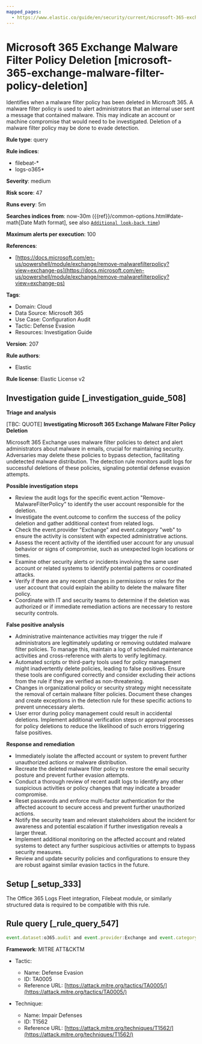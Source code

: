 ```yaml
---
mapped_pages:
  - https://www.elastic.co/guide/en/security/current/microsoft-365-exchange-malware-filter-policy-deletion.html
---
```


# Microsoft 365 Exchange Malware Filter Policy Deletion [microsoft-365-exchange-malware-filter-policy-deletion]

Identifies when a malware filter policy has been deleted in Microsoft 365. A malware filter policy is used to alert administrators that an internal user sent a message that contained malware. This may indicate an account or machine compromise that would need to be investigated. Deletion of a malware filter policy may be done to evade detection.

**Rule type**: query

**Rule indices**:

* filebeat-*
* logs-o365*

**Severity**: medium

**Risk score**: 47

**Runs every**: 5m

**Searches indices from**: now-30m ({{ref}}/common-options.html#date-math[Date Math format], see also [`Additional look-back time`](docs-content://solutions/security/detect-and-alert/create-detection-rule.md#rule-schedule))

**Maximum alerts per execution**: 100

**References**:

* [https://docs.microsoft.com/en-us/powershell/module/exchange/remove-malwarefilterpolicy?view=exchange-ps](https://docs.microsoft.com/en-us/powershell/module/exchange/remove-malwarefilterpolicy?view=exchange-ps)

**Tags**:

* Domain: Cloud
* Data Source: Microsoft 365
* Use Case: Configuration Audit
* Tactic: Defense Evasion
* Resources: Investigation Guide

**Version**: 207

**Rule authors**:

* Elastic

**Rule license**: Elastic License v2

## Investigation guide [_investigation_guide_508]

**Triage and analysis**

[TBC: QUOTE]
**Investigating Microsoft 365 Exchange Malware Filter Policy Deletion**

Microsoft 365 Exchange uses malware filter policies to detect and alert administrators about malware in emails, crucial for maintaining security. Adversaries may delete these policies to bypass detection, facilitating undetected malware distribution. The detection rule monitors audit logs for successful deletions of these policies, signaling potential defense evasion attempts.

**Possible investigation steps**

* Review the audit logs for the specific event.action "Remove-MalwareFilterPolicy" to identify the user account responsible for the deletion.
* Investigate the event.outcome to confirm the success of the policy deletion and gather additional context from related logs.
* Check the event.provider "Exchange" and event.category "web" to ensure the activity is consistent with expected administrative actions.
* Assess the recent activity of the identified user account for any unusual behavior or signs of compromise, such as unexpected login locations or times.
* Examine other security alerts or incidents involving the same user account or related systems to identify potential patterns or coordinated attacks.
* Verify if there are any recent changes in permissions or roles for the user account that could explain the ability to delete the malware filter policy.
* Coordinate with IT and security teams to determine if the deletion was authorized or if immediate remediation actions are necessary to restore security controls.

**False positive analysis**

* Administrative maintenance activities may trigger the rule if administrators are legitimately updating or removing outdated malware filter policies. To manage this, maintain a log of scheduled maintenance activities and cross-reference with alerts to verify legitimacy.
* Automated scripts or third-party tools used for policy management might inadvertently delete policies, leading to false positives. Ensure these tools are configured correctly and consider excluding their actions from the rule if they are verified as non-threatening.
* Changes in organizational policy or security strategy might necessitate the removal of certain malware filter policies. Document these changes and create exceptions in the detection rule for these specific actions to prevent unnecessary alerts.
* User error during policy management could result in accidental deletions. Implement additional verification steps or approval processes for policy deletions to reduce the likelihood of such errors triggering false positives.

**Response and remediation**

* Immediately isolate the affected account or system to prevent further unauthorized actions or malware distribution.
* Recreate the deleted malware filter policy to restore the email security posture and prevent further evasion attempts.
* Conduct a thorough review of recent audit logs to identify any other suspicious activities or policy changes that may indicate a broader compromise.
* Reset passwords and enforce multi-factor authentication for the affected account to secure access and prevent further unauthorized actions.
* Notify the security team and relevant stakeholders about the incident for awareness and potential escalation if further investigation reveals a larger threat.
* Implement additional monitoring on the affected account and related systems to detect any further suspicious activities or attempts to bypass security measures.
* Review and update security policies and configurations to ensure they are robust against similar evasion tactics in the future.


## Setup [_setup_333]

The Office 365 Logs Fleet integration, Filebeat module, or similarly structured data is required to be compatible with this rule.


## Rule query [_rule_query_547]

```js
event.dataset:o365.audit and event.provider:Exchange and event.category:web and event.action:"Remove-MalwareFilterPolicy" and event.outcome:success
```

**Framework**: MITRE ATT&CKTM

* Tactic:

    * Name: Defense Evasion
    * ID: TA0005
    * Reference URL: [https://attack.mitre.org/tactics/TA0005/](https://attack.mitre.org/tactics/TA0005/)

* Technique:

    * Name: Impair Defenses
    * ID: T1562
    * Reference URL: [https://attack.mitre.org/techniques/T1562/](https://attack.mitre.org/techniques/T1562/)



